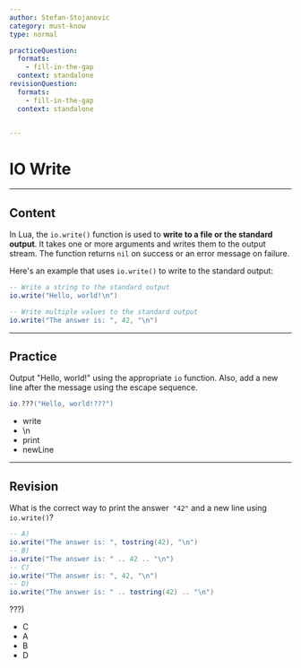 ```yaml
---
author: Stefan-Stojanovic
category: must-know
type: normal

practiceQuestion:
  formats:
    - fill-in-the-gap
  context: standalone
revisionQuestion:
  formats:
    - fill-in-the-gap
  context: standalone


---
```


# IO Write

---
## Content

In Lua, the `io.write()` function is used to **write to a file or the standard output**. It takes one or more arguments and writes them to the output stream. The function returns `nil` on success or an error message on failure.

Here's an example that uses `io.write()` to write to the standard output:
```lua
-- Write a string to the standard output
io.write("Hello, world!\n")

-- Write multiple values to the standard output
io.write("The answer is: ", 42, "\n")
```

---
## Practice

Output "Hello, world!" using the appropriate `io` function. Also, add a new line after the message using the escape sequence.
```lua
io.???("Hello, world!???")
```

- write
- \n
- print
- newLine

---
## Revision

What is the correct way to print the answer` "42"` and a new line using `io.write()`?

```lua
-- A)
io.write("The answer is: ", tostring(42), "\n")
-- B)
io.write("The answer is: " .. 42 .. "\n")
-- C)
io.write("The answer is: ", 42, "\n")
-- D)
io.write("The answer is: " .. tostring(42) .. "\n")
```

???)

- C
- A
- B
- D